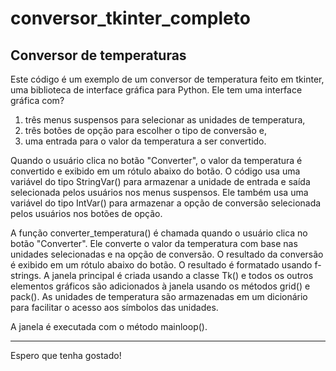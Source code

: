 # conversor_tkinter_completo
 Conversor de temperaturas
---
Este código é um exemplo de um conversor de temperatura feito em tkinter, uma biblioteca de interface gráfica para Python.
Ele tem uma interface gráfica com?
 1.	três menus suspensos para selecionar as unidades de temperatura,
 2.	três botões de opção para escolher o tipo de conversão e,
 3.	uma entrada para o valor da temperatura a ser convertido.

Quando o usuário clica no botão "Converter", o valor da temperatura é convertido e exibido em um rótulo abaixo do botão.
O código usa uma variável do tipo StringVar() para armazenar a unidade de entrada e saída selecionada pelos usuários nos menus suspensos. Ele também usa uma variável do tipo IntVar() para armazenar a opção de conversão selecionada pelos usuários nos botões de opção.

A função converter_temperatura() é chamada quando o usuário clica no botão "Converter". Ele converte o valor da temperatura com base nas unidades selecionadas e na opção de conversão. O resultado da conversão é exibido em um rótulo abaixo do botão. O resultado é formatado usando f-strings.
A janela principal é criada usando a classe Tk() e todos os outros elementos gráficos são adicionados à janela usando os métodos grid() e pack().
As unidades de temperatura são armazenadas em um dicionário para facilitar o acesso aos símbolos das unidades.

A janela é executada com o método mainloop().

---
Espero que tenha gostado!
